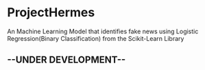 # ProjectHermes
An Machine Learning Model that identifies fake news using Logistic Regression(Binary Classification) from the Scikit-Learn Library

## --UNDER DEVELOPMENT--

